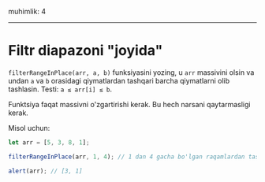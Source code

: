 muhimlik: 4

---

# Filtr diapazoni "joyida"

`filterRangeInPlace(arr, a, b)` funksiyasini yozing, u `arr` massivini olsin va undan `a` va `b` orasidagi qiymatlardan tashqari barcha qiymatlarni olib tashlasin. Testi: `a ≤ arr[i] ≤ b`.

Funktsiya faqat massivni o'zgartirishi kerak. Bu hech narsani qaytarmasligi kerak.

Misol uchun:

```js
let arr = [5, 3, 8, 1];

filterRangeInPlace(arr, 1, 4); // 1 dan 4 gacha bo'lgan raqamlardan tashqari raqamlar olib tashlandi

alert(arr); // [3, 1]
```
